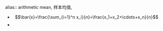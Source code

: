 alias:: arithmetic mean, 样本均值,

- $$\bar{x}=\frac{\sum_{i=1}^n x_i}{n}=\frac{x_1+x_2+\cdots+x_n}{n}$$
-